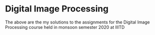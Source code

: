 # Digital Image Processing

The above are the my solutions to the assignments for the Digital Image Processing course held in monsoon semester 2020 at IIITD
